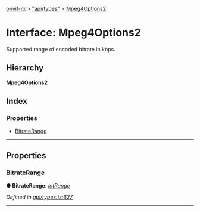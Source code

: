 [onvif-rx](../README.md) > ["api/types"](../modules/_api_types_.md) > [Mpeg4Options2](../interfaces/_api_types_.mpeg4options2.md)

# Interface: Mpeg4Options2

Supported range of encoded bitrate in kbps.

## Hierarchy

**Mpeg4Options2**

## Index

### Properties

* [BitrateRange](_api_types_.mpeg4options2.md#bitraterange)

---

## Properties

<a id="bitraterange"></a>

###  BitrateRange

**● BitrateRange**: *[IntRange](_api_types_.intrange.md)*

*Defined in [api/types.ts:627](https://github.com/patrickmichalina/onvif-rx/blob/1596479/src/api/types.ts#L627)*

___

